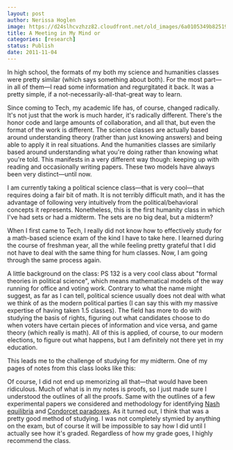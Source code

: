```yaml
---
layout: post
author: Nerissa Hoglen
image: https://d24slhcvzhzz82.cloudfront.net/old_images/6a0105349b8251970b0162fc19fb10970d-320wi.jpg
title: A Meeting in My Mind or
categories: [research]
status: Publish
date: 2011-11-04
---
```



In high school, the formats of my both my science and humanities classes were pretty similar (which says something about both). For the most part—in all of them—I read some information and regurgitated it back. It was a pretty simple, if a not-necessarily-all-that-great way to learn.

Since coming to Tech, my academic life has, of course, changed radically. It's not just that the work is much harder, it's radically different. There's the honor code and large amounts of collaboration, and all that, but even the format of the work is different. The science classes are actually based around understanding theory (rather than just knowing answers) and being able to apply it in real situations. And the humanities classes are similarly based around understanding what you're doing rather than knowing what you're told. This manifests in a very different way though: keeping up with reading and occasionally writing papers. These two models have always been very distinct—until now.

I am currently taking a political science class—that is very cool—that requires doing a fair bit of math. It is not terribly difficult math, and it has the advantage of following very intuitively from the political/behavioral concepts it represents. Nonetheless, this is the first humanity class in which I've had sets or had a midterm. The sets are no big deal, but a midterm?

When I first came to Tech, I really did not know how to effectively study for a math-based science exam of the kind I have to take here. I learned during the course of freshman year, all the while feeling pretty grateful that I did not have to deal with the same thing for hum classes. Now, I am going through the same process again.

A little background on the class: PS 132 is a very cool class about "formal theories in political science", which means mathematical models of the way running for office and voting work. Contrary to what the name might suggest, as far as I can tell, political science usually does not deal with what we think of as the modern political parties (I can say this with my massive expertise of having taken 1.5 classes). The field has more to do with studying the basis of rights, figuring out what candidates choose to do when voters have certain pieces of information and vice versa, and game theory (which really is math). All of this is applied, of course, to our modern elections, to figure out what happens, but I am definitely not there yet in my education.

This leads me to the challenge of studying for my midterm. One of my pages of notes from this class looks like this:

Of course, I did not end up memorizing all that—that would have been ridiculous. Much of what is in my notes is proofs, so I just made sure I understood the outlines of all the proofs. Same with the outlines of a few experimental papers we considered and methodology for identifying [Nash equilibria](https://en.wikipedia.org/wiki/Nash_equilibrium) and [Condorcet paradoxes](https://en.wikipedia.org/wiki/Voting_paradox). As it turned out, I think that was a pretty good method of studying. I was not completely stymied by anything on the exam, but of course it will be impossible to say how I did until I actually see how it's graded. Regardless of how my grade goes, I highly recommend the class.

